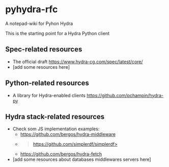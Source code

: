 # pyhydra-rfc
A notepad-wiki for Pyhon Hydra

This is the starting point for a Hydra Python client

## Spec-related resources
- The official draft <https://www.hydra-cg.com/spec/latest/core/>
- [add some resources here]

## Python-related resources
- A library for Hydra-enabled clients <https://github.com/pchampin/hydra-py>

## Hydra stack-related resources
- Check som JS implementation examples:
    - <https://github.com/bergos/hydra-middleware>
    - >https://github.com/simplerdf/simplerdf>
    - <https://github.com/bergos/hydra-fetch>
- [add some resources about databases middlewares servers here]
